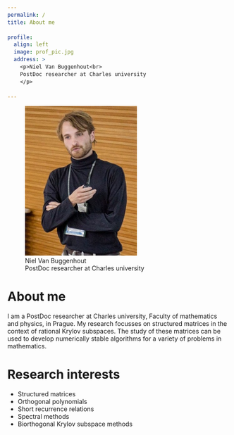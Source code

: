 ```yaml
---
permalink: /
title: About me

profile:
  align: left
  image: prof_pic.jpg
  address: >
    <p>Niel Van Buggenhout<br>
    PostDoc researcher at Charles university
    </p>
    
---
```

<div>
<figure class="figure">
<img src="assets/img/prof_pic.jpg"
     alt="profile picture"
     style="width: 60%; height: auto;"/>
  <figcaption class="figcaption">Niel Van Buggenhout<br>
    PostDoc researcher at Charles university </figcaption>
</figure> 
</div>

# About me #

I am a PostDoc researcher at Charles university, Faculty of mathematics and physics, in Prague. 
My research focusses on structured matrices in the context of rational Krylov subspaces.
The study of these matrices can be used to develop numerically stable algorithms for a variety of problems in mathematics.


# Research interests #

* Structured matrices
* Orthogonal polynomials
* Short recurrence relations
* Spectral methods
* Biorthogonal Krylov subspace methods
